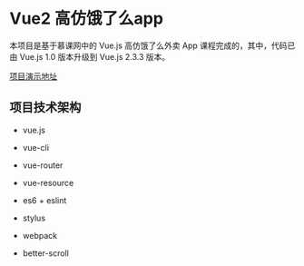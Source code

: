 # Vue2 高仿饿了么app

本项目是基于慕课网中的 Vue.js 高仿饿了么外卖 App 课程完成的，其中，代码已由 Vue.js 1.0 版本升级到 Vue.js 2.3.3 版本。  

[项目演示地址]()



## 项目技术架构

* vue.js 

* vue-cli

* vue-router

* vue-resource

* es6 + eslint

* stylus

* webpack

* better-scroll

 

